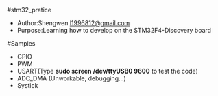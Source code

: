 #stm32_pratice
* Author:Shengwen <l1996812@gmail.com>
* Purpose:Learning how to develop on the STM32F4-Discovery board

#Samples
* GPIO
* PWM
* USART(Type **sudo screen /dev/ttyUSB0 9600** to test the code)
* ADC_DMA (Unworkable, debugging...)
* Systick
